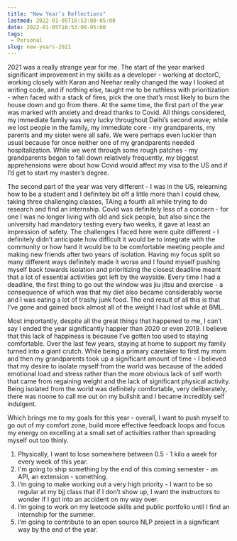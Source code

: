 ```yaml
---
title: "New Year’s Reflections"
lastmod: 2022-01-05T16:53:00-05:00
date: 2022-01-05T16:53:00-05:00
tags:
 - Personal
slug: new-years-2021
---
```


2021 was a really strange year for me. The start of the year marked significant improvement in my skills as a developer - working at doctorC, working closely with Karan and Neehar really changed the way I looked at writing code, and if nothing else, taught me to be ruthless with prioritization - when faced with a stack of fires, pick the one that’s most likely to burn the house down and go from there. At the same time, the first part of the year was marked with anxiety and dread thanks to Covid. All things considered, my immediate family was very lucky throughout Delhi’s second wave; while we lost people in the family, my immediate core - my grandparents, my parents and my sister were all safe. We were perhaps even luckier than usual because for once neither one of my grandparents needed hospitalization. While we went through some rough patches - my grandparents began to fall down relatively frequently, my biggest apprehensions were about how Covid would affect my visa to the US and if I’d get to start my master’s degree.

The second part of the year was very different - I was in the US, relearning how to be a student and I definitely bit off a little more than I could chew, taking three challenging classes, TAing a fourth all while trying to do research and find an internship. Covid was definitely less of a concern - for one I was no longer living with old and sick people, but also since the university had mandatory testing every two weeks, it gave at least an impression of safety. The challenges I faced here were quite different - I definitely didn’t anticipate how difficult it would be to integrate with the community or how hard it would be to be comfortable meeting people and making new friends after two years of isolation. Having my focus split so many different ways definitely made it worse and I found myself pushing myself back towards isolation and prioritizing the closest deadline meant that a lot of essential activities got left by the wayside. Every time I had a deadline, the first thing to go out the window was jiu jitsu and exercise -  a consequence of which was that my diet also became considerably worse and I was eating a lot of trashy junk food. The end result of all this is that I’ve gone and gained back almost all of the weight I had lost while at BML.

Most importantly, despite all the great things that happened to me, I can’t say I ended the year significantly happier than 2020 or even 2019. I believe that this lack of happiness is because I’ve gotten too used to staying comfortable. Over the last few years, staying at home to support my family turned into a giant crutch. While being a primary caretaker to first my mom and then my grandparents took up a significant amount of time - I believed that my desire to isolate myself from the world was because of the added emotional load and stress rather than the more obvious lack of self worth that came from regaining weight and the lack of significant physical activity. Being isolated from the world was definitely comfortable, very deliberately, there was noone to call me out on my bullshit and I became incredibly self indulgent. 

Which brings me to my goals for this year - overall, I want to push myself to go out of my comfort zone, build more effective feedback loops and focus my energy on excelling at a small set of activities rather than spreading myself out too thinly. 

1. Physically, I want to lose somewhere between 0.5 - 1 kilo a week for every week of this year.
2. I'm going to ship something by the end of this coming semester - an API, an extension - something. 
3. I’m going to make working out a very high priority - I want to be so regular at my bjj class that if I don’t show up, I want the instructors to wonder if I got into an accident on my way over. 
4. I’m going to work on my leetcode skills and public portfolio until I find an internship for the summer.
5. I’m going to contribute to an open source NLP project in a significant way by the end of the year.